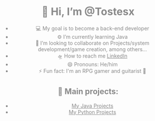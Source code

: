<div align="center" style="background-image: url('https://cdn.leonardo.ai/users/752549e6-20a5-4eeb-89a8-24592c43f25f/generations/8a0deb73-8e00-4edc-ac0d-0e3a888721e6/Leonardo_Lightning_XL_A_pixelated_retro_16bit_style_logo_of_th_3.jpg'); opacity: 0.5; padding: 20px;">

# 👋 Hi, I’m @Tostesx
- 💻 My goal is to become a back-end developer
- ⚙️ I’m currently learning Java
- 🦾 I’m looking to collaborate on Projects/system development/game creation, among others...
- 🛸 How to reach me [LinkedIn](https://www.linkedin.com/in/matheus-tostes/)
- 😄 Pronouns: He/him
- ⚡ Fun fact: I'm an RPG gamer and guitarist 🎸

## 🌌 Main projects:
- [My Java Projects](https://github.com/Tostesx/Meus-Projetos-Java)
- [My Python Projects](https://github.com/Tostesx/Projetos-em-Python)

</div>
